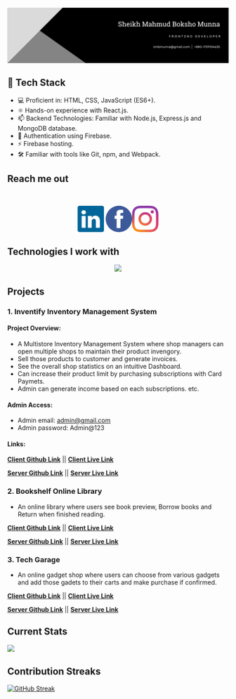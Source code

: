 ![React cover image!](/images/cover-photo/Banner.png)

<!--
**smbmunna/smbmunna** is a ✨ _special_ ✨ repository because its `README.md` (this file) appears on your GitHub profile.

Here are some ideas to get you started:

- 🔭 I’m currently working on ...
- 🌱 I’m currently learning ...
- 👯 I’m looking to collaborate on ...
- 🤔 I’m looking for help with ...
- 💬 Ask me about ...
- 📫 How to reach me: ...
- 😄 Pronouns: ...
- ⚡ Fun fact: ...
-->
## 🔧 Tech Stack
- 💻 Proficient in: HTML, CSS, JavaScript (ES6+).
- ⚛️ Hands-on experience with React.js.
- 📫 Backend Technologies: Familiar with Node.js, Express.js and MongoDB database. 
- 💬 Authentication using Firebase.
- ⚡ Firebase hosting. 
- 🛠️ Familiar with tools like Git, npm, and Webpack.

## Reach me out

<br />

[<p align="center"><img height="60" src="images/icons/linkedin-icon-2.svg">](https://www.linkedin.com/in/smb-munna-75849772) [<img height="60" src="images/icons/facebook-3-2.svg">](https://www.facebook.com/smbmunna)[<img height="60" src="images/icons/instagram-2016-5.svg"> </p>](https://instagram.com/smbmunna)

## Technologies I work with

<p align="center">
  <a href="https://skillicons.dev">
    <img src="https://skillicons.dev/icons?i=html,css,tailwind,js,react,express,firebase,mongodb,nodejs,git,&perline=5" />
  </a>
</p>

## Projects
### 1. Inventify Inventory Management System
####  Project Overview: 
- A Multistore Inventory Management System where shop managers can open multiple shops to maintain their product invengory. 
- Sell those products to customer and generate invoices. 
- See the overall shop statistics on an intuitive Dashboard. 
- Can increase their product limit by purchasing subscriptions with Card Paymets. 
- Admin can generate income based on each subscriptions. etc. 

#### Admin Access: 
- Admin email: admin@gmail.com
- Admin password: Admin@123


 ####  Links: 
 **[ Client Github Link](https://github.com/smbmunna/inventify)** || 
**[ Client Live Link](https://fresh-bites-6a368.web.app/)**

**[ Server Github Link](https://github.com/smbmunna/inventify-server)** ||
**[ Server Live Link](https://inventify-server.vercel.app/)**


### 2. Bookshelf Online Library

- An online library where users see book preview, Borrow books and Return when finished reading. 

**[ Client Github Link](https://github.com/smbmunna/bookshelf)** ||
**[ Client Live Link](https://bookshelf-e4b68.web.app/)**

**[ Server Github Link](https://github.com/smbmunna/bookshelf-server)** ||
**[ Server Live Link](https://bookshelfserver-brown.vercel.app/)**

### 3. Tech Garage
- An online gadget shop where users can choose from various gadgets and add those gadets to their carts and make purchase if confirmed. 

**[ Client Github Link](https://github.com/smbmunna/tech-garage)** ||
**[ Client Live Link](https://tech-garage-9e1a9.web.app)**

**[ Server Github Link](https://github.com/smbmunna/tech-garage-server)** ||
**[ Server Live Link](https://tech-garage-server.vercel.app/)**



## Current Stats

![](https://github-profile-summary-cards.vercel.app/api/cards/profile-details?username=smbmunna&theme=github_dark)

## Contribution Streaks
[![GitHub Streak](https://github-readme-streak-stats.herokuapp.com?user=smbmunna&theme=dark)](https://git.io/streak-stats)

